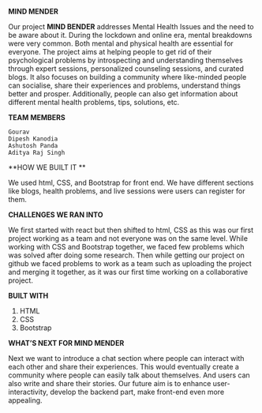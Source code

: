 **MIND MENDER**

Our project **MIND BENDER** addresses Mental Health Issues and the need to be aware about it. During the lockdown and online era, mental breakdowns were very common. Both mental and physical health are essential for everyone. The project aims at helping people to get rid of their psychological problems by introspecting and understanding themselves through expert sessions, personalized counseling sessions, and curated blogs. It also focuses on building a community where like-minded people can socialise, share their experiences and problems, understand things better and prosper. Additionally, people can also get information about different mental health problems, tips, solutions, etc.

**TEAM MEMBERS**

    Gourav
    Dipesh Kanodia
    Ashutosh Panda
    Aditya Raj Singh
                          
**HOW WE BUILT IT **

We used html, CSS, and Bootstrap for front end. We have different sections like blogs, health problems, and live sessions were users can register for them.   

**CHALLENGES WE RAN INTO**

We first started with react but then shifted to html, CSS as this was our first project working as a team and not everyone was on the same level. While working with CSS and Bootstrap together, we faced few problems which was solved after doing some research. Then while getting our project on github we faced problems to work as a team such as uploading the project and merging it together, as it was our first time working on a collaborative project.   

**BUILT WITH**

1.	HTML
2.	CSS
3.	Bootstrap
    
**WHAT’S NEXT FOR MIND MENDER**

Next we want to introduce a chat section where people can interact with each other and share their experiences. This would eventually create a community where people can easily talk about themselves. And users can also write and share their stories. Our future aim is to enhance user-interactivity, develop the backend part, make front-end even more appealing.
